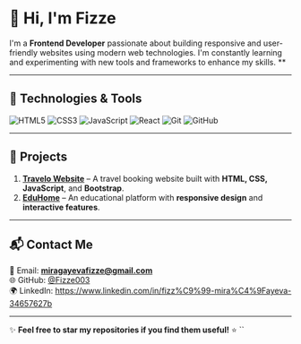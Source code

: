 # 👋 Hi, I'm **Fizze**

I'm a **Frontend Developer** passionate about building responsive and user-friendly websites using modern web technologies. I'm constantly learning and experimenting with new tools and frameworks to enhance my skills. **

---

## 🚀 **Technologies & Tools**  
![HTML5](https://img.shields.io/badge/-HTML5-E34F26?style=flat-square&logo=html5&logoColor=white)
![CSS3](https://img.shields.io/badge/-CSS3-1572B6?style=flat-square&logo=css3&logoColor=white)
![JavaScript](https://img.shields.io/badge/-JavaScript-F7DF1E?style=flat-square&logo=javascript&logoColor=black)
![React](https://img.shields.io/badge/-React-61DAFB?style=flat-square&logo=react&logoColor=black)
![Git](https://img.shields.io/badge/-Git-F05032?style=flat-square&logo=git&logoColor=white)
![GitHub](https://img.shields.io/badge/-GitHub-181717?style=flat-square&logo=github&logoColor=white)

---

## 💼 **Projects**  
1. **[Travelo Website](https://github.com/Fizze003/Travelo-Website)** – A travel booking website built with **HTML, CSS, JavaScript**, and **Bootstrap**.  
2. **[EduHome](https://github.com/Fizze003/EduHome)** – An educational platform with **responsive design** and **interactive features**.

---

<!--  ## 📈 **My GitHub Stats**  
![Fizze's GitHub Stats](https://github-readme-stats.vercel.app/api?username=Fizze003&show_icons=true&hide_title=true)

---   -->

## 📬 **Contact Me**  
📧 Email: **miragayevafizze@gmail.com**  
🌐 GitHub: [@Fizze003](https://github.com/Fizze003)  
🌍 LinkedIn: https://www.linkedin.com/in/fizz%C9%99-mira%C4%9Fayeva-34657627b

---

✨ **Feel free to star my repositories if you find them useful!** ⭐
``
